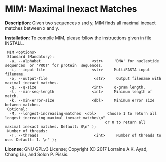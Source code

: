 MIM: Maximal Inexact Matches
===

<b>Description</b>: Given two sequences x and y, MIM finds all maximal inexact matches between
x and y.

<b>Installation</b>: To compile MIM, please follow the instructions given in file INSTALL.
```
 MIM <options>
 Standard (Mandatory):
  -a, --alphabet              		   <str>     'DNA' for nucleotide  sequences  or 'PROT' for protein  sequences.
  -i, --input-file            		   <str>     MultiFASTA input filename.
  -o, --output-file          		    <str>     Output filename with maximal inexact matches.
  -q, --q-size                		   <int>     q-gram length.
  -l, --min-seq-length        		   <int>     Minimum length of match.
  -k, --min-error-size        		   <dbl>     Minimum error size between matches.
 Optional:
  -M, --longest-increasing-matches	<dbl>     Choose 1 to return all longest increasing maximal inexact matches\n"
                                             or 0 to return all maximal inexact matches. Default: 0\n" );
 Number of threads: 
  -T, --threads              		    <int>     Number of threads to use. Default: 1. \n" );
```

<b>License</b>: GNU GPLv3 License; Copyright (C) 2017 Lorraine A.K. Ayad, Chang Liu, and Solon P. Pissis.

